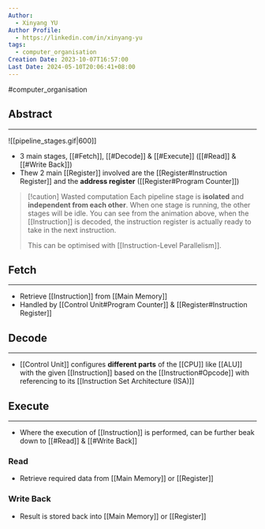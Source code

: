 ```yaml
---
Author:
  - Xinyang YU
Author Profile:
  - https://linkedin.com/in/xinyang-yu
tags:
  - computer_organisation
Creation Date: 2023-10-07T16:57:00
Last Date: 2024-05-10T20:06:41+08:00
---
```

#computer_organisation 
## Abstract
---

![[pipeline_stages.gif|600]]

- 3 main stages, [[#Fetch]], [[#Decode]] & [[#Execute]] ([[#Read]] & [[#Write Back]])
- Thew 2 main [[Register]] involved are the [[Register#Instruction Register]] and the **address register** ([[Register#Program Counter]])

>[!caution] Wasted computation
> Each pipeline stage is **isolated** and **independent from each other**. When one stage is running, the other stages will be idle. You can see from the animation above, when the [[Instruction]] is decoded, the instruction register is actually ready to take in the next instruction. 
> 
> This can be optimised with [[Instruction-Level Parallelism]].


## Fetch
---
- Retrieve [[Instruction]] from [[Main Memory]]
- Handled by [[Control Unit#Program Counter]] & [[Register#Instruction Register]]
## Decode
---
- [[Control Unit]] configures **different parts** of the [[CPU]] like [[ALU]] with the given [[Instruction]] based on the [[Instruction#Opcode]] with referencing to its [[Instruction Set Architecture (ISA)]]
## Execute
---
- Where the execution of [[Instruction]] is performed, can be further beak down to [[#Read]] & [[#Write Back]]
### Read
- Retrieve required data from [[Main Memory]] or [[Register]]
### Write Back
- Result is stored back into [[Main Memory]] or [[Register]] 